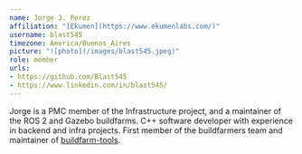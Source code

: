 ```yaml
---
name: Jorge J. Perez
affiliation: "[Ekumen](https://www.ekumenlabs.com/)"
username: blast545
timezone: America/Buenos_Aires
picture: "![photo](/images/blast545.jpeg)"
role: member
urls:
- https://github.com/Blast545
- https://www.linkedin.com/in/blast545/
---
```

Jorge is a PMC member of the Infrastructure project, and a maintainer of the ROS 2 and Gazebo buildfarms.
C++ software developer with experience in backend and infra projects.
First member of the buildfarmers team and maintainer of [buildfarm-tools](https://github.com/osrf/buildfarm-tools).
